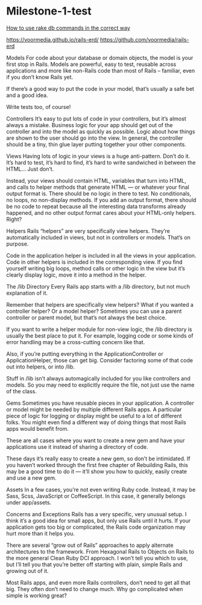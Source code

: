 # Milestone-1-test
[How to use rake db commands in the correct way](https://dev.to/neshaz/how-to-use-rake-db-commands-in-the-correct-way--50o2)

https://voormedia.github.io/rails-erd/
https://github.com/voormedia/rails-erd


Models
For code about your database or domain objects, the model is your first stop in Rails. Models are powerful, easy to test, reusable across applications and more like non-Rails code than most of Rails – familiar, even if you don’t know Rails yet.

If there’s a good way to put the code in your model, that’s usually a safe bet and a good idea.

Write tests too, of course!

Controllers
It’s easy to put lots of code in your controllers, but it’s almost always a mistake. Business logic for your app should get out of the controller and into the model as quickly as possible. Logic about how things are shown to the user should go into the view. In general, the controller should be a tiny, thin glue layer putting together your other components.

Views
Having lots of logic in your views is a huge anti-pattern. Don’t do it. It’s hard to test, it’s hard to find, it’s hard to write sandwiched in between the HTML… Just don’t.

Instead, your views should contain HTML, variables that turn into HTML, and calls to helper methods that generate HTML — or whatever your final output format is. There should be no logic in there to test. No conditionals, no loops, no non-display methods. If you add an output format, there should be no code to repeat because all the interesting data transforms already happened, and no other output format cares about your HTML-only helpers. Right?

Helpers
Rails “helpers” are very specifically view helpers. They’re automatically included in views, but not in controllers or models. That’s on purpose.

Code in the application helper is included in all the views in your application. Code in other helpers is included in the corresponding view. If you find yourself writing big loops, method calls or other logic in the view but it’s clearly display logic, move it into a method in the helper.

The /lib Directory
Every Rails app starts with a /lib directory, but not much explanation of it.

Remember that helpers are specifically view helpers? What if you wanted a controller helper? Or a model helper? Sometimes you can use a parent controller or parent model, but that’s not always the best choice.

If you want to write a helper module for non-view logic, the /lib directory is usually the best place to put it. For example, logging code or some kinds of error handling may be a cross-cutting concern like that.

Also, if you’re putting everything in the ApplicationController or ApplicationHelper, those can get big. Consider factoring some of that code out into helpers, or into /lib.

Stuff in /lib isn’t always automagically included for you like controllers and models. So you may need to explicitly require the file, not just use the name of the class.

Gems
Sometimes you have reusable pieces in your application. A controller or model might be needed by multiple different Rails apps. A particular piece of logic for logging or display might be useful to a lot of different folks. You might even find a different way of doing things that most Rails apps would benefit from.

These are all cases where you want to create a new gem and have your applications use it instead of sharing a directory of code.

These days it’s really easy to create a new gem, so don’t be intimidated. If you haven’t worked through the first free chapter of Rebuilding Rails, this may be a good time to do it — it’ll show you how to quickly, easily create and use a new gem.

Assets
In a few cases, you’re not even writing Ruby code. Instead, it may be Sass, Scss, JavaScript or CoffeeScript. In this case, it generally belongs under app/assets.

Concerns and Exceptions
Rails has a very specific, very unusual setup. I think it’s a good idea for small apps, but only use Rails until it hurts. If your application gets too big or complicated, the Rails code organization may hurt more than it helps you.

There are several “grow out of Rails” approaches to apply alternate architectures to the framework. From Hexagonal Rails to Objects on Rails to the more general Clean Ruby DCI approach. I won’t tell you which to use, but I’ll tell you that you’re better off starting with plain, simple Rails and growing out of it.

Most Rails apps, and even more Rails controllers, don’t need to get all that big. They often don’t need to change much. Why go complicated when simple is working great?
